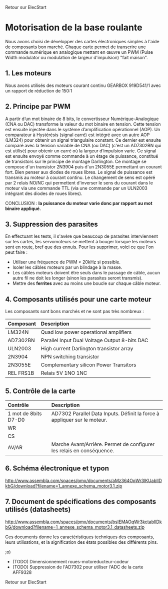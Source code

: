 Retour sur ElecStart

# Motorisation de la base roulante #

Nous avons choisi de développer des cartes électroniques simples à l'aide de composants bon marché. Chaque carte permet de transcrire une commande numérique en analogique mettant en œuvre un PWM (Pulse Width modulator ou modulation de largeur d'impulsion) "fait maison".

## 1. Les moteurs ##

Nous avons utilisés des moteurs courant continu GEARBOX 919D541/1 avec un rapport de réduction de 150:1

## 2. Principe par PWM ##

A partir d’un mot binaire de 8 bits, le convertisseur Numérique-Analogique (CNA ou DAC) transforme la valeur du mot binaire en tension. Cette tension est ensuite injectée dans le système d’amplification opérationnel (AOP).
Un comparateur à Hystérésis (signal carré) est intégré avec un autre AOP (LM324) pour obtenir un signal triangulaire constant. Ce dernier est ensuite comparé avec la tension variable de CNA (ou DAC) (c'est un AD7302BN qui est utilisé) pour obtenir un carré où la largeur d’impulsion varie. Ce signal est ensuite envoyé comme commande à un étage de puissance, constitué de transistors sur le principe de montage Darlington. Ce montage se compose d'un transistor 2N3904 puis d'un 2N3055E permettant un courant fort. Bien penser aux diodes de roues libres. Le signal de puissance est transmis au moteur à courant continu. Le changement de sens est opéré par 2 relais NO/NC qui permettent d'inverser le sens du courant dans le moteur via une commande TTL (via une commande par un ULN2003 intégrant des diodes de roues libres).

CONCLUSION : **la puissance du moteur varie donc par rapport au mot binaire appliqué.**

## 3. Suppression des parasites ##

En effectuant les tests, il s'avère que beaucoup de parasites interviennent sur les cartes, les servomoteurs se mettent à bouger lorsque les moteurs sont en route, bref que des ennuis.
Pour les supprimer, voici ce que l'on peut faire :
  * Utiliser une fréquence de PWM > 20kHz si possible.
  * Isoler les câbles moteurs par un blindage à la masse.
  * Les câbles moteurs doivent être seuls dans le passage de câble, aucun autre fil ne doit les longer (sinon les parasites seront transmis).
  * Mettre des **ferrites** avec au moins une boucle sur chaque câble moteur.

## 4. Composants utilisés pour une carte moteur ##

Les composants sont bons marchés et ne sont pas très nombreux :

|**Composant**|**Description**|
|:------------|:--------------|
|LM324N       |Quad low power operational amplifiers|
|AD7302BN     |Parallel Input Dual Voltage Output 8-bits DAC|
|ULN2003      |High current Darlington transistor array|
|2N3904       |NPN switching transistor|
|2N3055E      |Complementary silicon Power Transitors|
|REL FRS1B    |Relais 5V 1NO 1NC|

## 5. Contrôle de la carte ##

|**Contrôle**|**Description**|
|:-----------|:--------------|
|1 mot de 8bits D7-D0|AD7302 Parallel Data Inputs. Définit la force à appliquer sur le moteur.|
|WR|         |AD7302 Write Input. WR| est une entrée s’activant par niveau bas. Elle s’utilise en conjonction avec CS|. Elle permet d’écrire sur la sortie analogique choisie (sortie A ou B).|
|CS|         |AD7302 Chip Select. CS| est une entrée s’activant par niveau bas. |
|AV/AR       |Marche Avant/Arrière. Permet de configurer les relais en conséquence.|

## 6. Schéma électronique et typon ##

http://www.assembla.com/spaces/pmx/documents/aMz364OqWr3lKUabIlDkbG/download?filename=1_annexe_schema_motor3.1.zip

## 7. Document de spécifications des composants utilisés (datasheets) ##

http://www.assembla.com/spaces/pmx/documents/bsIEMAOqWr3kctabIlDkbG/download?filename=1_annexe_schema_motor3.1_datasheets.zip

Ces documents donne les caractéristiques techniques des composants, leurs utilisations, et la signification des états possibles des différents pins.

;o)

  * (TODO) Dimensionnement roues-motoreducteur-codeur
  * (TODO) Suppression de l'AD7302 pour utiliser l'ADC de la carte AFF9328

Retour sur ElecStart